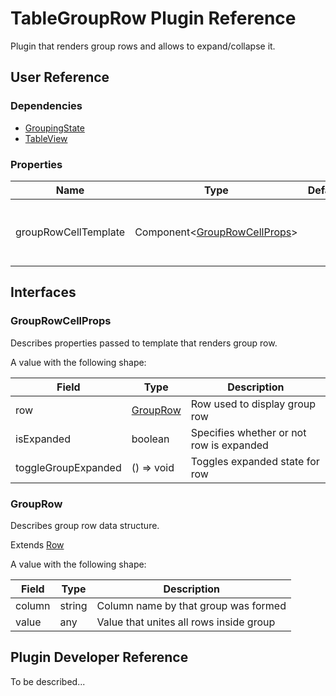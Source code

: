 # TableGroupRow Plugin Reference

Plugin that renders group rows and allows to expand/collapse it.

## User Reference

### Dependencies

- [GroupingState](grouping-state.md)
- [TableView](table-view.md)

### Properties

Name | Type | Default | Description
-----|------|---------|------------
groupRowCellTemplate | Component&lt;[GroupRowCellProps](#group-row-cell-props)&gt; | | Component that renders detail for row

## Interfaces

### <a name="group-row-cell-props"></a>GroupRowCellProps

Describes properties passed to template that renders group row.

A value with the following shape:

Field | Type | Description
------|------|------------
row | [GroupRow](#group-row) | Row used to display group row
isExpanded | boolean | Specifies whether or not row is expanded
toggleGroupExpanded | () => void | Toggles expanded state for row

### <a name="group-row"></a>GroupRow

Describes group row data structure.

Extends [Row](datagrid.md#row)

A value with the following shape:

Field | Type | Description
------|------|------------
column | string | Column name by that group was formed
value | any | Value that unites all rows inside group

## Plugin Developer Reference

To be described...
